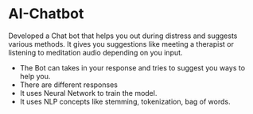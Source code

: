 # AI-Chatbot

Developed a Chat bot that helps you out during distress and suggests various methods.
It gives you suggestions like meeting a therapist or listening to meditation audio depending on you input.

-	The Bot can takes in your response and tries to suggest you ways to help you.
-	There are different responses
-	It uses Neural Network to train the model.
-	It uses NLP concepts like stemming, tokenization, bag of words.
